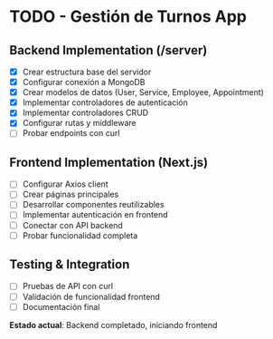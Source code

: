# TODO - Gestión de Turnos App

## Backend Implementation (/server)
- [x] Crear estructura base del servidor
- [x] Configurar conexión a MongoDB
- [x] Crear modelos de datos (User, Service, Employee, Appointment)
- [x] Implementar controladores de autenticación
- [x] Implementar controladores CRUD
- [x] Configurar rutas y middleware
- [ ] Probar endpoints con curl

## Frontend Implementation (Next.js)
- [ ] Configurar Axios client
- [ ] Crear páginas principales
- [ ] Desarrollar componentes reutilizables
- [ ] Implementar autenticación en frontend
- [ ] Conectar con API backend
- [ ] Probar funcionalidad completa

## Testing & Integration
- [ ] Pruebas de API con curl
- [ ] Validación de funcionalidad frontend
- [ ] Documentación final

**Estado actual**: Backend completado, iniciando frontend
